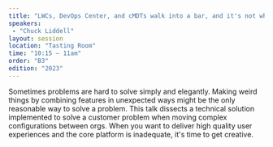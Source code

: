 ```yaml
---
title: "LWCs, DevOps Center, and cMDTs walk into a bar, and it's not what UXpected"
speakers:
 - "Chuck Liddell"
layout: session
location: "Tasting Room"
time: "10:15 — 11am"
order: "B3"
edition: "2023"
---
```


Sometimes problems are hard to solve simply and elegantly. Making weird things by combining features in unexpected ways might be the only reasonable way to solve a problem. This talk dissects a technical solution implemented to solve a customer problem when moving complex configurations between orgs. When you want to deliver high quality user experiences and the core platform is inadequate, it's time to get creative.
